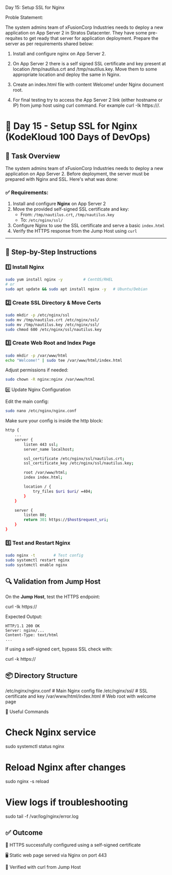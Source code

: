 Day 15: Setup SSL for Nginx

Proble Statement:

The system admins team of xFusionCorp Industries needs to deploy a new application on App Server 2 in Stratos Datacenter. They have some pre-requites to get ready that server for application deployment. Prepare the server as per requirements shared below:



1. Install and configure nginx on App Server 2.


2. On App Server 2 there is a self signed SSL certificate and key present at location /tmp/nautilus.crt and /tmp/nautilus.key. Move them to some appropriate location and deploy the same in Nginx.


3. Create an index.html file with content Welcome! under Nginx document root.


4. For final testing try to access the App Server 2 link (either hostname or IP) from jump host using curl command. For example curl -Ik https://<app-server-ip>/.


# 🚀 Day 15 - Setup SSL for Nginx (KodeKloud 100 Days of DevOps)

## 🔧 Task Overview

The system admins team of xFusionCorp Industries needs to deploy a new application on App Server 2. Before deployment, the server must be prepared with Nginx and SSL. Here's what was done:

### ✅ Requirements:

1. Install and configure **Nginx** on App Server 2
2. Move the provided self-signed SSL certificate and key:
   - From: `/tmp/nautilus.crt`, `/tmp/nautilus.key`
   - To: `/etc/nginx/ssl/`
3. Configure Nginx to use the SSL certificate and serve a basic `index.html`
4. Verify the HTTPS response from the Jump Host using `curl`

---

## 🧰 Step-by-Step Instructions

### 1️⃣ Install Nginx

```bash
sudo yum install nginx -y         # CentOS/RHEL
# or
sudo apt update && sudo apt install nginx -y   # Ubuntu/Debian
```
### 2️⃣ Create SSL Directory & Move Certs
```bash
sudo mkdir -p /etc/nginx/ssl
sudo mv /tmp/nautilus.crt /etc/nginx/ssl/
sudo mv /tmp/nautilus.key /etc/nginx/ssl/
sudo chmod 600 /etc/nginx/ssl/nautilus.key
```
### 3️⃣ Create Web Root and Index Page
```bash
sudo mkdir -p /var/www/html
echo "Welcome!" | sudo tee /var/www/html/index.html
```
Adjust permissions if needed:

```bash
sudo chown -R nginx:nginx /var/www/html
```
4️⃣ Update Nginx Configuration

Edit the main config:
```bash
sudo nano /etc/nginx/nginx.conf
```
Make sure your config is inside the http block:
```bash
http {
    ...
    server {
        listen 443 ssl;
        server_name localhost;

        ssl_certificate /etc/nginx/ssl/nautilus.crt;
        ssl_certificate_key /etc/nginx/ssl/nautilus.key;

        root /var/www/html;
        index index.html;

        location / {
            try_files $uri $uri/ =404;
        }
    }

    server {
        listen 80;
        return 301 https://$host$request_uri;
    }
}
```
### 5️⃣ Test and Restart Nginx

```bash
sudo nginx -t        # Test config
sudo systemctl restart nginx
sudo systemctl enable nginx
```
## 🔍 Validation from Jump Host

On the **Jump Host**, test the HTTPS endpoint:

curl -Ik https://<app-server-2-ip>

Expected Output:
```
HTTP/1.1 200 OK
Server: nginx/...
Content-Type: text/html
...
```
If using a self-signed cert, bypass SSL check with:

curl -k https://<app-server-2-ip>

## 📦 Directory Structure

/etc/nginx/nginx.conf        # Main Nginx config file
/etc/nginx/ssl/              # SSL certificate and key
/var/www/html/index.html     # Web root with welcome page

📘 Useful Commands
# Check Nginx service
sudo systemctl status nginx

# Reload Nginx after changes
sudo nginx -s reload

# View logs if troubleshooting
sudo tail -f /var/log/nginx/error.log

## ✅ Outcome

🔐 HTTPS successfully configured using a self-signed certificate

🖥️ Static web page served via Nginx on port 443

🧪 Verified with curl from Jump Host
